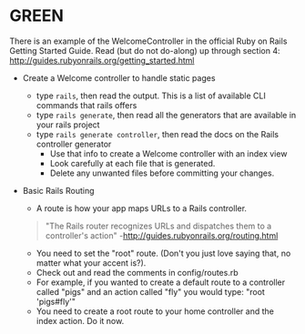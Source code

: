 # GREEN
There is an example of the WelcomeController in the official Ruby on Rails Getting Started Guide. Read (but do not do-along) up through section 4: http://guides.rubyonrails.org/getting_started.html

- Create a Welcome controller to handle static pages
  - type `rails`, then read the output. This is a list of available CLI commands that rails offers
  - type `rails generate`, then read all the generators that are available in your rails project
  - type `rails generate controller`, then read the docs on the Rails controller generator
    - Use that info to create a Welcome controller with an index view
    - Look carefully at each file that is generated.
    - Delete any unwanted files before committing your changes.

- Basic Rails Routing
    - A route is how your app maps URLs to a Rails controller.
    >"The Rails router recognizes URLs and dispatches them to a controller's action" -http://guides.rubyonrails.org/routing.html
    - You need to set the "root" route. (Don't you just love saying that, no matter what your accent is?).
    - Check out and read the comments in config/routes.rb
    - For example, if you wanted to create a default route to a controller called "pigs" and an action called "fly" you would type:
            "root 'pigs#fly'"
    - You need to create a root route to your home controller and the index action. Do it now.
